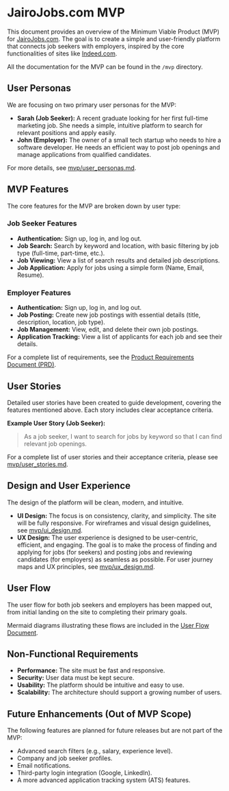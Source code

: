 
# JairoJobs.com MVP

This document provides an overview of the Minimum Viable Product (MVP) for
[JairoJobs.com](https://jairojobs.com). The goal is to create a simple and
user-friendly platform that connects job seekers with employers, inspired by the
core functionalities of sites like [Indeed.com](https://www.indeed.com).

All the documentation for the MVP can be found in the `/mvp` directory.

## User Personas

We are focusing on two primary user personas for the MVP:

* **Sarah (Job Seeker):** A recent graduate looking for her first full-time
  marketing job. She needs a simple, intuitive platform to search for relevant
  positions and apply easily.
* **John (Employer):** The owner of a small tech startup who needs to hire a
  software developer. He needs an efficient way to post job openings and manage
  applications from qualified candidates.

For more details, see
[mvp/user_personas.md](mvp/user_personas.md).

## MVP Features

The core features for the MVP are broken down by user type:

### Job Seeker Features

* **Authentication:** Sign up, log in, and log out.
* **Job Search:** Search by keyword and location, with basic filtering by job
  type (full-time, part-time, etc.).
* **Job Viewing:** View a list of search results and detailed job descriptions.
* **Job Application:** Apply for jobs using a simple form (Name, Email, Resume).

### Employer Features

* **Authentication:** Sign up, log in, and log out.
* **Job Posting:** Create new job postings with essential details (title,
  description, location, job type).
* **Job Management:** View, edit, and delete their own job postings.
* **Application Tracking:** View a list of applicants for each job and see their
  details.

For a complete list of requirements, see the
[Product Requirements Document (PRD)](mvp/mvp.md).

## User Stories

Detailed user stories have been created to guide development, covering the
features mentioned above. Each story includes clear acceptance criteria.

**Example User Story (Job Seeker):**
> As a job seeker, I want to search for jobs by keyword so that I can find
> relevant job openings.

For a complete list of user stories and their acceptance criteria, please see
[mvp/user_stories.md](mvp/user_stories.md).

## Design and User Experience

The design of the platform will be clean, modern, and intuitive.

* **UI Design:** The focus is on consistency, clarity, and simplicity. The site
  will be fully responsive. For wireframes and visual design guidelines, see
  [mvp/ui_design.md](mvp/ui_design.md).
* **UX Design:** The user experience is designed to be user-centric, efficient,
  and engaging. The goal is to make the process of finding and applying for jobs
  (for seekers) and posting jobs and reviewing candidates (for employers) as
  seamless as possible. For user journey maps and UX principles, see
  [mvp/ux_design.md](mvp/ux_design.md).

## User Flow

The user flow for both job seekers and employers has been mapped out, from
initial landing on the site to completing their primary goals.

Mermaid diagrams illustrating these flows are included in the
[User Flow Document](mvp/user_flow.md).

## Non-Functional Requirements

* **Performance:** The site must be fast and responsive.
* **Security:** User data must be kept secure.
* **Usability:** The platform should be intuitive and easy to use.
* **Scalability:** The architecture should support a growing number of users.

## Future Enhancements (Out of MVP Scope)

The following features are planned for future releases but are not part of the
MVP:

* Advanced search filters (e.g., salary, experience level).
* Company and job seeker profiles.
* Email notifications.
* Third-party login integration (Google, LinkedIn).
* A more advanced application tracking system (ATS) features.

